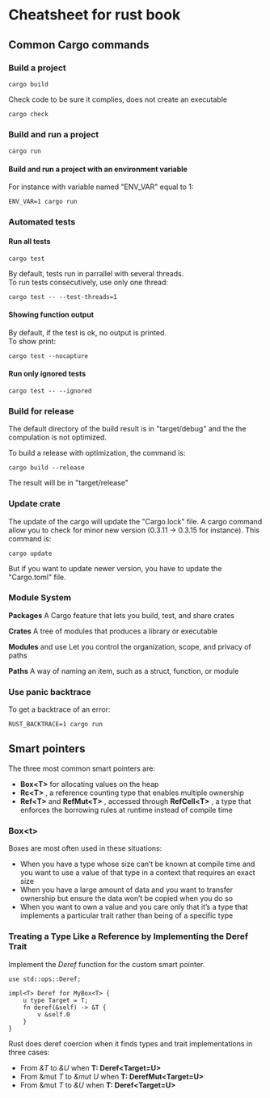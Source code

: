 # Cheatsheet for rust book


## Common Cargo commands
### Build a project
```
cargo build
```

Check code to be sure it complies, does not create an executable
```
cargo check
```


### Build and run a project
```
cargo run
```

#### Build and run a project with an environment variable
For instance with variable named "ENV_VAR" equal to 1:
```
ENV_VAR=1 cargo run
```

### Automated tests
#### Run all tests
```
cargo test
```
By default, tests run in parrallel with several threads.\
To run tests consecutively, use only one thread:
```
cargo test -- --test-threads=1
```
#### Showing function output
By default, if the test is ok, no output is printed.\
To show print:
```
cargo test --nocapture
```

#### Run only ignored tests
```
cargo test -- --ignored
```

### Build for release
The default directory of the build result is in "target/debug" and the the compulation is not optimized.

To build a release with optimization, the command is:
```
cargo build --release
```
The result will be in "target/release"

### Update crate
The update of the cargo will update the "Cargo.lock" file.
A cargo command allow you to check for minor new version (0.3.11 -> 0.3.15 for instance).
This command is:
```
cargo update
```

But if you want to update newer version, you have to update the "Cargo.toml" file.


### Module System
**Packages** A Cargo feature that lets you build, test, and share crates

**Crates** A tree of modules that produces a library or executable

**Modules** and use Let you control the organization, scope, and privacy
of paths

**Paths** A way of naming an item, such as a struct, function, or module


### Use panic backtrace
To get a backtrace of an error:
```
RUST_BACKTRACE=1 cargo run
```


## Smart pointers
The three most common smart pointers are:
- **Box\<T\>** for allocating values on the heap
- **Rc\<T\>** , a reference counting type that enables multiple ownership
- **Ref\<T\>** and **RefMut\<T\>** , accessed through **RefCell\<T\>** , a type that enforces the borrowing rules at runtime instead of compile time

### Box\<t\>
Boxes are most often used in these situations:
- When you have a type whose size can’t be known at compile time and you want to use a value of that type in a context that requires an exact size
- When you have a large amount of data and you want to transfer ownership but ensure the data won’t be copied when you do so
- When you want to own a value and you care only that it’s a type that implements a particular trait rather than being of a specific type

### Treating a Type Like a Reference by Implementing the Deref Trait
Implement the *Deref* function for the custom smart pointer.
```
use std::ops::Deref;

impl<T> Deref for MyBox<T> {
    u type Target = T;
    fn deref(&self) -> &T {
        v &self.0
    }
}
```
Rust does deref coercion when it finds types and trait implementations
in three cases:
- From *&T* to *&U* when **T: Deref<Target=U>**
- From &mut *T* to *&mut U* when **T: DerefMut<Target=U>**
- From &mut *T* to *&U* when **T: Deref<Target=U>**
